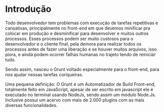 # Introdução

Todo desenvolvedor tem problemas com execução de tarefas repetitivas e cansativas, principalmente no front-end em que devemos minificar pra colocar em produção e desminificar para desenvolver e muitos outros processos. Esses processos podem ser muito custosos para o desenvolvedor e o cliente final, pela demora para realizar todos os processos antes de fazer uma liberação e se houver muitos arquivos, isso piora, e ainda podem ocorrer falhas humanas no trajeto tendo de reiniciar tudo.

Sendo assim, nasceu o Grunt voltado especialmente para o front-end, para nos ajudar nessas tarefas coriqueiras.

Uma pequena definição:
     O Grunt é um Automatizador de Build Front-end, totalmente feito em JavaScript, apesar de ser escrito em javascript ele é executado no terminal usando NodeJs, sendo assim um módulo Node.Js. Inclusive possui um acervo com mais de 2.000 plugins com as mais diversas funcionalidades. 
